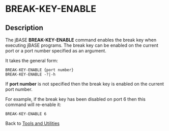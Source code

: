 # BREAK-KEY-ENABLE

<PageHeader />

## Description

The jBASE **BREAK-KEY-ENABLE** command enables the break key when executing jBASE programs. The break key can be enabled on the current port or a port number specified as an argument.

It takes the general form:

```
BREAK-KEY-ENABLE {port number}
BREAK-KEY-ENABLE -?|-h
```

If **port number** is not specified then the break key is enabled on the current port number.

For example, if the break key has been disabled on port 6 then this command will re-enable it:

```
BREAK-KEY-ENABLE 6
```

Back to [Tools and Utilities](./../README.md)
  
<PageFooter />
